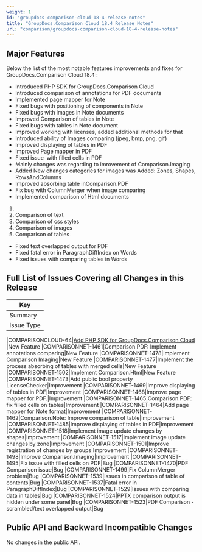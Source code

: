 ```yaml
---
weight: 1
id: "groupdocs-comparison-cloud-18-4-release-notes"
title: "GroupDocs.Comparison Cloud 18.4 Release Notes"
url: "comparison/groupdocs-comparison-cloud-18-4-release-notes"
---
```


## Major Features ##

Below the list of the most notable features improvements and fixes for GroupDocs.Comparison Cloud 18.4 :

* Introduced PHP SDK for GroupDocs.Comparison Cloud 
* Introduced comparison of annotations for PDF documents
* Implemented page mapper for Note
* Fixed bugs with positioning of components in Note
* Fixed bugs with images in Note documents
* Improved Comparison of tables in Note
* Fixed bugs with tables in Note document
* Improved working with licenses, added additional methods for that
* Introduced ability of Images comparing (jpeg, bmp, png, gif)
* Improved displaying of tables in PDF
* Improved Page mapper in PDF
* Fixed issue  with filled cells in PDF
* Mainly changes was regarding to imrovement of Comparison.Imaging
* Added New changes categories for images was Added: Zones, Shapes, RowsAndColumns
* Improved absorbing table inComparison.PDF
* Fix bug with ColumnMerger when image comparing
* Implemented comparison of Html documents

1. 
11. Comparison of text
11. Comparison of css styles
11. Comparison of images
11. Comparison of tables

* Fixed text overlapped output for PDF
* Fixed fatal error in ParagraphDiffIndex on Words
* Fixed issues with comparing tables in Words

## Full List of Issues Covering all Changes in this Release ##

 

|Key
|---
|Summary
|Issue Type

|COMPARISONCLOUD-64|[Add PHP SDK for GroupDocs.Comparison Cloud](https://github.com/groupdocs-comparison-cloud/groupdocs-comparison-cloud-php) |New Feature
|COMPARISONNET-1461|Comparison.PDF: Implement annotations comparing|New Feature
|COMPARISONNET-1478|Implement Comparison Imaging|New Feature
|COMPARISONNET-1477|Implement the process absorbing of tables with merged cells|New Feature
|COMPARISONNET-1502|Implement Comparison.Html|New Feature
|COMPARISONNET-1473|Add public bool property LicenseChecker|Improvement
|COMPARISONNET-1469|Improve displaying of tables in PDF|Improvement
|COMPARISONNET-1468|Improve page mapper for PDF.|Improvement
|COMPARISONNET-1465|Comparison.PDF: fix filled cells on tables|Improvement
|COMPARISONNET-1464|Add page mapper for Note format|Improvement
|COMPARISONNET-1462|Comparison.Note: Improve comparison of table|Improvement
|COMPARISONNET-1485|Improve displaying of tables in PDF|Improvement
|COMPARISONNET-1518|Implement image update changes by shapes|Improvement
|COMPARISONNET-1517|Implement image update changes by zone|Improvement
|COMPARISONNET-1501|Improve registration of changes by groups|Improvement
|COMPARISONNET-1498|Improve Comparison.Imaging|Improvement
|COMPARISONNET-1495|Fix issue with filled cells on PDF|Bug
|COMPARISONNET-1470|PDF Comparison issue|Bug
|COMPARISONNET-1499|Fix ColumnMerger problem|Bug
|COMPARISONNET-1539|Issues in comparison of table of contents|Bug
|COMPARISONNET-1537|Fatal error in ParagraphDiffIndex|Bug
|COMPARISONNET-1529|Issues with comparing data in tables|Bug
|COMPARISONNET-1524|PPTX comparison output is hidden under some panel|Bug
|COMPARISONNET-1523|PDF Comparison - scrambled/text overlapped output|Bug


 

## Public API and Backward Incompatible Changes ##

No changes in the public API.
